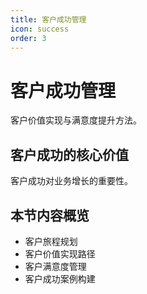 ```yaml
---
title: 客户成功管理
icon: success
order: 3
---
```


# 客户成功管理

客户价值实现与满意度提升方法。

## 客户成功的核心价值

客户成功对业务增长的重要性。

## 本节内容概览

- 客户旅程规划
- 客户价值实现路径
- 客户满意度管理
- 客户成功案例构建

